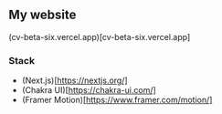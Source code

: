 ## My website

(cv-beta-six.vercel.app)[cv-beta-six.vercel.app]

### Stack

- (Next.js)[https://nextjs.org/]
- (Chakra UI)[https://chakra-ui.com/]
- (Framer Motion)[https://www.framer.com/motion/]